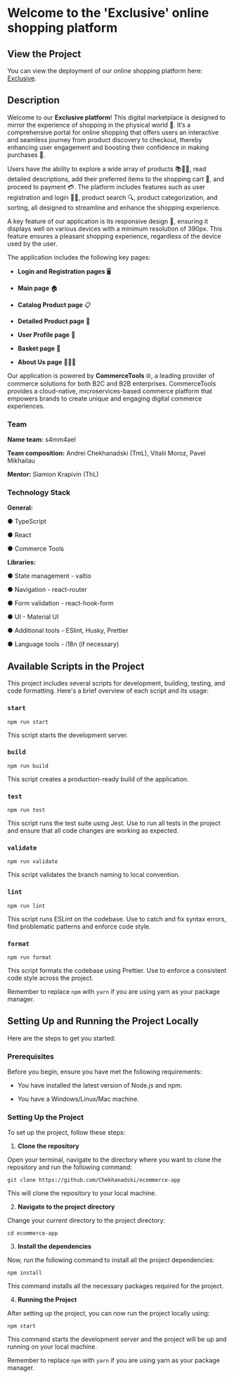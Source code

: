 

# Welcome to the 'Exclusive' online shopping platform

## View the Project

You can view the deployment of our online shopping platform here: [Exclusive](https://shop-exclusive.netlify.app/).

## Description

  

Welcome to our **Exclusive platform**! This digital marketplace is designed to mirror the experience of shopping in the physical world 🏪. It’s a comprehensive portal for online shopping that offers users an interactive and seamless journey from product discovery to checkout, thereby enhancing user engagement and boosting their confidence in making purchases 🚀.

  

Users have the ability to explore a wide array of products 📚👗👟, read detailed descriptions, add their preferred items to the shopping cart 🛒, and proceed to payment 💳. The platform includes features such as user registration and login 📝🔐, product search 🔍, product categorization, and sorting, all designed to streamline and enhance the shopping experience.

  

A key feature of our application is its responsive design 📲, ensuring it displays well on various devices with a minimum resolution of 390px. This feature ensures a pleasant shopping experience, regardless of the device used by the user.

  

The application includes the following key pages:

  

-  **Login and Registration pages** 🖥️

-  **Main page** 🏠

-  **Catalog Product page** 📋

-  **Detailed Product page** 🔎

-  **User Profile page** 👤

-  **Basket page** 🛒

-  **About Us page** 🙋🙋‍♂️

  

Our application is powered by **CommerceTools** 🌐, a leading provider of commerce solutions for both B2C and B2B enterprises. CommerceTools provides a cloud-native, microservices-based commerce platform that empowers brands to create unique and engaging digital commerce experiences.

  

### Team

**Name team:** s4mm4ael

  

**Team composition:** Andrei Chekhanadski (TmL), Vitalii Moroz, Pavel Mikhailau

  

**Mentor:** Siamion Krapivin (ThL)

  

### Technology Stack

**General:**

  

● TypeScript

  

● React

  

● Commerce Tools

  

**Libraries:**

  

● State management - valtio

  

● Navigation - react-router

  

● Form validation - react-hook-form

  

● UI - Material UI

  

● Additional tools - ESlint, Husky, Prettier

  

● Language tools - i18n (if necessary)

  

## Available Scripts in the Project

  

This project includes several scripts for development, building, testing, and code formatting. Here's a brief overview of each script and its usage:

  

### `start`

  

`npm run start`

  

This script starts the development server.

  

### `build`

  

`npm run build`

  

This script creates a production-ready build of the application.

  

### `test`

  

`npm run test`

  

This script runs the test suite using Jest. Use to run all tests in the project and ensure that all code changes are working as expected.

  

### `validate`

  

`npm run validate`

  

This script validates the branch naming to local convention.

  

### `lint`

  

`npm run lint`

  

This script runs ESLint on the codebase. Use to catch and fix syntax errors, find problematic patterns and enforce code style.

  

### `format`

  

`npm run format`

  

This script formats the codebase using Prettier. Use to enforce a consistent code style across the project.

  

Remember to replace `npm` with `yarn` if you are using yarn as your package manager.

  
  

## Setting Up and Running the Project Locally

  

Here are the steps to get you started:

  

### Prerequisites

  

Before you begin, ensure you have met the following requirements:

  

- You have installed the latest version of Node.js and npm.

- You have a Windows/Linux/Mac machine.

  

### Setting Up the Project

  

To set up the project, follow these steps:

  

1.  **Clone the repository**

  

Open your terminal, navigate to the directory where you want to clone the repository and run the following command:

  

`git clone https://github.com/Chekhanadski/ecommerce-app`

  

This will clone the repository to your local machine.

  

2.  **Navigate to the project directory**

Change your current directory to the project directory:

`cd ecommerce-app`

3.  **Install the dependencies**

Now, run the following command to install all the project dependencies:

`npm install`

This command installs all the necessary packages required for the project.

4.  **Running the Project**

After setting up the project, you can now run the project locally using:

`npm start`

  

This command starts the development server and the project will be up and running on your local machine.

  

Remember to replace `npm` with `yarn` if you are using yarn as your package manager.
